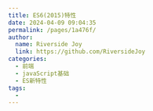 ```yaml
---
title: ES6(2015)特性
date: 2024-04-09 09:04:35
permalink: /pages/1a476f/
author:
  name: Riverside Joy
  link: https://github.com/RiversideJoy
categories:
  - 前端
  - javaScript基础
  - ES新特性
tags:
  - 
---
```

